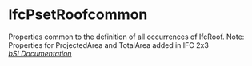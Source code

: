 IfcPsetRoofcommon
=================
Properties common to the definition of all occurrences of IfcRoof. Note:
Properties for ProjectedArea and TotalArea added in IFC 2x3  
[ _bSI
Documentation_](https://standards.buildingsmart.org/IFC/DEV/IFC4_2/FINAL/HTML/schema/ifcsharedbldgelements/pset/pset_roofcommon.htm)


